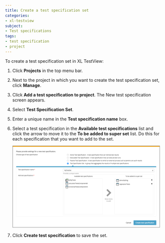 ```yaml
---
title: Create a test specification set
categories:
- xl-testview
subject:
- Test specifications
tags:
- test specification
- project
---
```


To create a test specification set in XL TestView:

1. Click **Projects** in the top menu bar.
1. Next to the project in which you want to create the test specification set, click **Manage**.
1. Click **Add a test specification to project**. The New test specification screen appears.
1. Select **Test Specification Set**.
1. Enter a unique name in the **Test specification name** box.
1. Select a test specification in the **Available test specifications** list and click the arrow to move it to the **To be added to super set** list. Do this for each specification that you want to add to the set.

    ![New test specification set](images/create-a-test-specification-set.png)

1. Click **Create test specification** to save the set.
